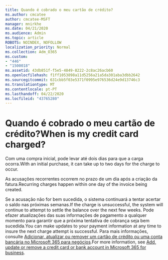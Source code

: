 ```yaml
---
title: Quando é cobrado o meu cartão de crédito?
ms.author: cmcatee
author: cmcatee-MSFT
manager: mnirkhe
ms.date: 04/21/2020
ms.audience: Admin
ms.topic: article
ROBOTS: NOINDEX, NOFOLLOW
localization_priority: Normal
ms.collection: Adm_O365
ms.custom:
- "446"
- "1500018"
ms.assetid: 43db851f-f5e5-4849-8222-2c8ac26acb60
ms.openlocfilehash: f1ff1053898a11d5256a21a5da301aba3dbb2642
ms.sourcegitcommit: 631cbb5f03e5371f0995e976536d24e9d13746c3
ms.translationtype: MT
ms.contentlocale: pt-PT
ms.lasthandoff: 04/22/2020
ms.locfileid: "43765280"
---
```

# <a name="when-is-my-credit-card-charged"></a><span data-ttu-id="d7bed-102">Quando é cobrado o meu cartão de crédito?</span><span class="sxs-lookup"><span data-stu-id="d7bed-102">When is my credit card charged?</span></span>

<span data-ttu-id="d7bed-103">Com uma compra inicial, pode levar até dois dias para que a carga ocorra.</span><span class="sxs-lookup"><span data-stu-id="d7bed-103">With an initial purchase, it can take up to two days for the charge to occur.</span></span>
  
<span data-ttu-id="d7bed-104">As acusações recorrentes ocorrem no prazo de um dia após a criação da fatura.</span><span class="sxs-lookup"><span data-stu-id="d7bed-104">Recurring charges happen within one day of the invoice being created.</span></span>
  
<span data-ttu-id="d7bed-105">Se a acusação não for bem sucedida, o sistema continuará a tentar acertar o saldo nas próximas semanas.</span><span class="sxs-lookup"><span data-stu-id="d7bed-105">If the charge is unsuccessful, the system will continue to attempt to settle the balance over the next few weeks.</span></span> <span data-ttu-id="d7bed-106">Pode efazer atualizações das suas informações de pagamento a qualquer momento para garantir que a próxima tentativa de cobrança seja bem sucedida.</span><span class="sxs-lookup"><span data-stu-id="d7bed-106">You can make updates to your payment information at any time to insure the next charge attempt is successful.</span></span> <span data-ttu-id="d7bed-107">Para mais informações, consulte [Adicionar, atualizar ou remover um cartão de crédito ou uma conta bancária no Microsoft 365 para negócios](https://docs.microsoft.com/office365/admin/subscriptions-and-billing/add-update-or-remove-credit-card-or-bank-account).</span><span class="sxs-lookup"><span data-stu-id="d7bed-107">For more information, see [Add, update or remove a credit card or bank account in Microsoft 365 for business](https://docs.microsoft.com/office365/admin/subscriptions-and-billing/add-update-or-remove-credit-card-or-bank-account).</span></span>